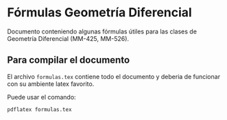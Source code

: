 # Fórmulas Geometría Diferencial

Documento conteniendo algunas fórmulas útiles para las clases de Geometría Diferencial (MM-425, MM-526). 

## Para compilar el documento
El archivo `formulas.tex` contiene todo el documento y deberia de funcionar con su ambiente latex favorito.

Puede usar el comando:



    pdflatex formulas.tex


